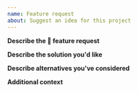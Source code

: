 ```yaml
---
name: Feature request
about: Suggest an idea for this project
---
```


<!--
Thanks for filing a 🙋 feature request 😄!

Before you submit, please search open/closed issues before submitting since
someone might have asked the same thing before!
-->

<!-- Provide a general summary of the issue in the title above -->

**Describe the 🙋 feature request**
<!-- A clear and concise description of what the feature request is. -->

**Describe the solution you'd like**
<!-- A clear and concise description of what you want to happen. -->

**Describe alternatives you've considered**
<!-- A clear and concise description of any alternative solutions or features you've considered. -->

**Additional context**
<!-- How has this issue affected you? What are you trying to accomplish? -->
<!-- Also add any other context or screenshots about the feature request here. -->
<!-- Providing context helps us come up with a solution that is most useful in the real world -->
